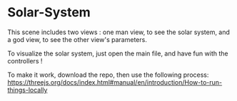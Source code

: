 # Solar-System
This scene includes two views : one man view, to see the solar system, and a god view, to see the other view's parameters.

To visualize the solar system, just open the main file, and have fun with the controllers !

To make it work, download the repo, then use the following process: https://threejs.org/docs/index.html#manual/en/introduction/How-to-run-things-locally
